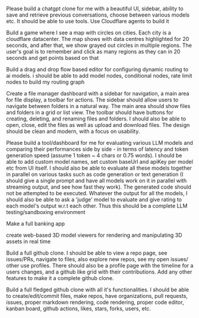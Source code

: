 Please build a chatgpt clone for me with a beautiful UI, sidebar, ability to save and retrieve previous conversations, choose between various models etc. It should be able to use tools. Use Cloudflare agents to build it

Build a game where I see a map with circles on cities. Each city is a cloudflare datacenter. The map shows with data centres highlighted for 20 seconds, and after that, we show grayed out circles in multiple regions. The user's goal is to remember and click as many regions as they can in 20 seconds and get points based on that

Build a drag and drop flow based editor for configuring dynamic routing to ai models. i should be able to add model nodes, conditional nodes, rate limit nodes to build my routing graph

Create a file manager dashboard with a sidebar for navigation, a main area for file display,
a toolbar for actions. The sidebar should allow users to navigate between folders in a natural way.
The main area should show files and folders in a grid or list view.
The toolbar should have buttons for creating, deleting, and renaming files and folders.
I should also be able to open, close, edit the files as well as upload and download files.
The design should be clean and modern, with a focus on usability.

Please build a tool/dashboard for me for evaluating various LLM models and comparing their performances side by side - in terms of latency and token generation speed (assume 1 token ~ 4 chars or 0.75 words). I should be able to add custom model names, set custom baseUrl and apiKey per model etc from UI itself.
I should also be able to evaluate all these models together in parallel on various tasks such as code generation or text generation (I should give a single prompt and have all models work on it in parallel with streaming output, and see how fast they work). The generated code should not be attempted to be executed. Whatever the output for all the models, I should also be able to ask a 'judge' model to evaluate and give rating to each model's output w.r.t each other.
Thus this should be a complete LLM testing/sandboxing environment

Make a full banking app

create web-based 3D model viewers for rendering and manipulating 3D assets in real time

Build a full github clone. I should be able to view a repo page, see issues/PRs, navigate to files, also explore new repos, see my open issues/ other use profiles. There should also be a profile page with the timeline for a users changes, and a github like grid with their contributions. Add any other features to make it a complete github clone.

Build a full fledged github clone with all it's functionalities. I should be able to create/edit/commit files, make repos, have organizations, pull requests, issues, proper markdown rendering, code rendering, proper code editor, kanban board, github actions, likes, stars, forks, users, etc.
